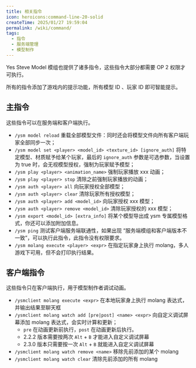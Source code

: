 ```yaml
---
title: 相关指令
icon: heroicons:command-line-20-solid
createTime: 2025/01/27 19:59:04
permalink: /wiki/command/
tags:
  - 指令
  - 服务端管理
  - 模型制作
---
```


Yes Steve Model 模组也提供了诸多指令，这些指令大部分都需要 OP 2 权限才可执行。

所有的指令添加了游戏内的提示功能，所有模型 ID 、玩家 ID 即可智能提示。

## 主指令

这些指令可以在服务端和客户端执行。

- `/ysm model reload` 重载全部模型文件：同时还会将模型文件向所有客户端玩家全部同步一次；
- `/ysm model set <player> <model_id> <texture_id> [ignore_auth]` 将特定模型、材质赋予给某个玩家，最后的 `ignore_auth`
  参数是可选参数，当设置为 true 时，会无视模型授权，强制为玩家赋予模型；
- `/ysm play <player> <animation_name>` 强制玩家播放 xxx 动画；
- `/ysm play <player> stop` 清除之前强制玩家播放的动画；
- `/ysm auth <player> all` 向玩家授权全部模型；
- `/ysm auth <player> clear` 清除玩家所有授权模型；
- `/ysm auth <player> add <model_id>` 向玩家授权 xxx 模型；
- `/ysm auth <player> remove <model_id>` 清除玩家授权的 xxx 模型；
- `/ysm export <model_id> [extra_info]` 将某个模型导出成 ysm 专属模型格式，你还可以添加附加信息。
- `/ysm ping` 测试客户端服务端联通性，如果出现 “服务端模组和客户端版本不一致”，可以执行此指令，此指令没有权限要求。
- `/ysm molang execute <player> <expr>` 在指定玩家身上执行 molang，多人游戏下可用，但不会打印执行结果。

## 客户端指令

这些指令只在客户端执行，用于模型制作者调试动画。

- `/ysmclient molang execute <expr>` 在本地玩家身上执行 molang 表达式，并输出结果至聊天框
- `/ysmclient molang watch add [pre|post] <name> <expr>` 向自定义调试屏幕添加 molang 表达式，会实时计算和更新；
    - `pre` 在动画更新前执行，`post` 在动画更新后执行。
    - 2.2.2 版本需要按两次 `Alt` + `B` 才能进入自定义调试屏幕
    - 2.3.0 版本只需要按一次 `Alt` + `B` 就能进入自定义调试屏幕
- `/ysmclient molang watch remove <name>` 移除先前添加的某个 molang
- `/ysmclient molang watch clear` 清除先前添加的所有 molang
